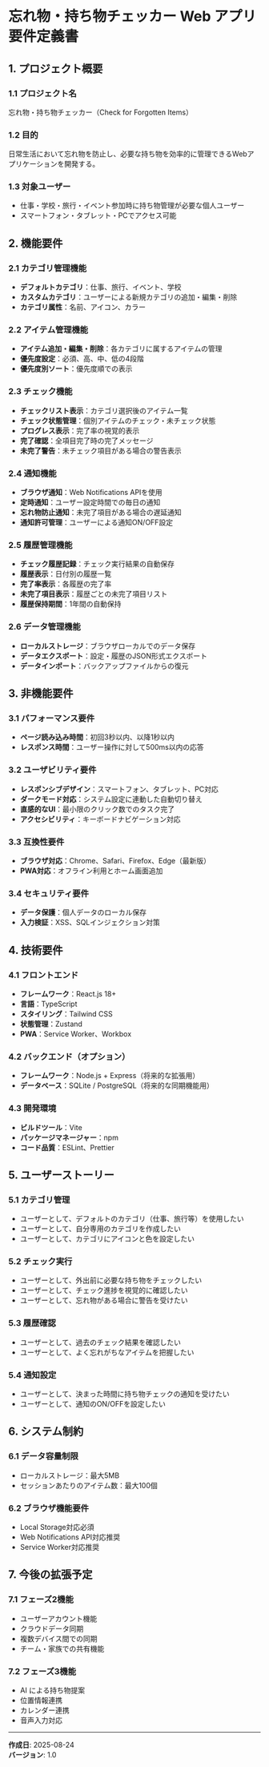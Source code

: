 # 忘れ物・持ち物チェッカー Web アプリ 要件定義書

## 1. プロジェクト概要

### 1.1 プロジェクト名
忘れ物・持ち物チェッカー（Check for Forgotten Items）

### 1.2 目的
日常生活において忘れ物を防止し、必要な持ち物を効率的に管理できるWebアプリケーションを開発する。

### 1.3 対象ユーザー
- 仕事・学校・旅行・イベント参加時に持ち物管理が必要な個人ユーザー
- スマートフォン・タブレット・PCでアクセス可能

## 2. 機能要件

### 2.1 カテゴリ管理機能
- **デフォルトカテゴリ**：仕事、旅行、イベント、学校
- **カスタムカテゴリ**：ユーザーによる新規カテゴリの追加・編集・削除
- **カテゴリ属性**：名前、アイコン、カラー

### 2.2 アイテム管理機能
- **アイテム追加・編集・削除**：各カテゴリに属するアイテムの管理
- **優先度設定**：必須、高、中、低の4段階
- **優先度別ソート**：優先度順での表示

### 2.3 チェック機能
- **チェックリスト表示**：カテゴリ選択後のアイテム一覧
- **チェック状態管理**：個別アイテムのチェック・未チェック状態
- **プログレス表示**：完了率の視覚的表示
- **完了確認**：全項目完了時の完了メッセージ
- **未完了警告**：未チェック項目がある場合の警告表示

### 2.4 通知機能
- **ブラウザ通知**：Web Notifications APIを使用
- **定時通知**：ユーザー設定時間での毎日の通知
- **忘れ物防止通知**：未完了項目がある場合の遅延通知
- **通知許可管理**：ユーザーによる通知ON/OFF設定

### 2.5 履歴管理機能
- **チェック履歴記録**：チェック実行結果の自動保存
- **履歴表示**：日付別の履歴一覧
- **完了率表示**：各履歴の完了率
- **未完了項目表示**：履歴ごとの未完了項目リスト
- **履歴保持期間**：1年間の自動保持

### 2.6 データ管理機能
- **ローカルストレージ**：ブラウザローカルでのデータ保存
- **データエクスポート**：設定・履歴のJSON形式エクスポート
- **データインポート**：バックアップファイルからの復元

## 3. 非機能要件

### 3.1 パフォーマンス要件
- **ページ読み込み時間**：初回3秒以内、以降1秒以内
- **レスポンス時間**：ユーザー操作に対して500ms以内の応答

### 3.2 ユーザビリティ要件
- **レスポンシブデザイン**：スマートフォン、タブレット、PC対応
- **ダークモード対応**：システム設定に連動した自動切り替え
- **直感的なUI**：最小限のクリック数でのタスク完了
- **アクセシビリティ**：キーボードナビゲーション対応

### 3.3 互換性要件
- **ブラウザ対応**：Chrome、Safari、Firefox、Edge（最新版）
- **PWA対応**：オフライン利用とホーム画面追加

### 3.4 セキュリティ要件
- **データ保護**：個人データのローカル保存
- **入力検証**：XSS、SQLインジェクション対策

## 4. 技術要件

### 4.1 フロントエンド
- **フレームワーク**：React.js 18+
- **言語**：TypeScript
- **スタイリング**：Tailwind CSS
- **状態管理**：Zustand
- **PWA**：Service Worker、Workbox

### 4.2 バックエンド（オプション）
- **フレームワーク**：Node.js + Express（将来的な拡張用）
- **データベース**：SQLite / PostgreSQL（将来的な同期機能用）

### 4.3 開発環境
- **ビルドツール**：Vite
- **パッケージマネージャー**：npm
- **コード品質**：ESLint、Prettier

## 5. ユーザーストーリー

### 5.1 カテゴリ管理
- ユーザーとして、デフォルトのカテゴリ（仕事、旅行等）を使用したい
- ユーザーとして、自分専用のカテゴリを作成したい
- ユーザーとして、カテゴリにアイコンと色を設定したい

### 5.2 チェック実行
- ユーザーとして、外出前に必要な持ち物をチェックしたい
- ユーザーとして、チェック進捗を視覚的に確認したい
- ユーザーとして、忘れ物がある場合に警告を受けたい

### 5.3 履歴確認
- ユーザーとして、過去のチェック結果を確認したい
- ユーザーとして、よく忘れがちなアイテムを把握したい

### 5.4 通知設定
- ユーザーとして、決まった時間に持ち物チェックの通知を受けたい
- ユーザーとして、通知のON/OFFを設定したい

## 6. システム制約

### 6.1 データ容量制限
- ローカルストレージ：最大5MB
- セッションあたりのアイテム数：最大100個

### 6.2 ブラウザ機能要件
- Local Storage対応必須
- Web Notifications API対応推奨
- Service Worker対応推奨

## 7. 今後の拡張予定

### 7.1 フェーズ2機能
- ユーザーアカウント機能
- クラウドデータ同期
- 複数デバイス間での同期
- チーム・家族での共有機能

### 7.2 フェーズ3機能
- AI による持ち物提案
- 位置情報連携
- カレンダー連携
- 音声入力対応

---

**作成日**: 2025-08-24  
**バージョン**: 1.0